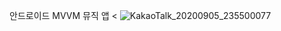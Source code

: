 안드로이드 MVVM 뮤직 앱
<
![KakaoTalk_20200905_235500077](https://user-images.githubusercontent.com/70811978/92325886-e8318780-f088-11ea-9707-4dd453b6f7f8.jpg)

